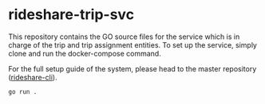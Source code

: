 # rideshare-trip-svc

This repository contains the GO source files for the service which is in charge of the trip and trip assignment entities. To set up the service, simply clone and run the docker-compose command. 


For the full setup guide of the system, please head to the master repository ([rideshare-cli](https://github.com/NPLeeWenKang/rideshare-cli)).

```
go run .
```